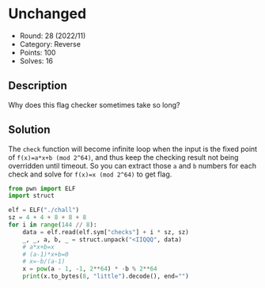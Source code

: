 # Unchanged

* Round: 28 (2022/11)
* Category: Reverse
* Points: 100
* Solves: 16

## Description

Why does this flag checker sometimes take so long?

## Solution

The `check` function will become infinite loop when the input is the fixed point of `f(x)=a*x+b (mod 2^64)`, and thus keep the checking result not being overridden until timeout. So you can extract those `a` and `b` numbers for each check and solve for `f(x)=x (mod 2^64)` to get flag.

```python
from pwn import ELF
import struct

elf = ELF("./chall")
sz = 4 + 4 + 8 + 8 + 8
for i in range(144 // 8):
    data = elf.read(elf.sym["checks"] + i * sz, sz)
    _, _, a, b, _ = struct.unpack("<IIQQQ", data)
    # a*x+b=x
    # (a-1)*x+b=0
    # x=-b/(a-1)
    x = pow(a - 1, -1, 2**64) * -b % 2**64
    print(x.to_bytes(8, "little").decode(), end="")
```
